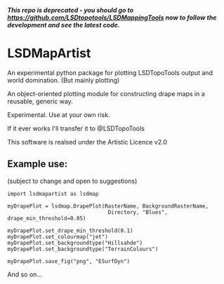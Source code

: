 ___This repo is deprecated - you should go to https://github.com/LSDtopotools/LSDMappingTools now to follow the development and see the latest code.___

# LSDMapArtist
An experimental python package for plotting LSDTopoTools output and world domination. (But mainly plotting)


An object-oriented plotting module for constructing
drape maps in a reusable, generic way.

Experimental. Use at your own risk.

If it ever works I'll transfer it to @LSDTopoTools

This software is realsed under the Artistic Licence v2.0

## Example use:
(subject to change and open to suggestions)

```
import lsdmapartist as lsdmap

myDrapePlot = lsdmap.DrapePlot(RasterName, BackgroundRasterName,
                                Directory, "Blues", drape_min_threshold=0.05)
                                
myDrapePlot.set_drape_min_threshold(0.1)
myDrapePlot.set_colourmap("jet")
myDrapePlot.set_backgroundtype("Hillsahde")
myDrapePlot.set_backgroundtype("TerrainColours")

myDrapePlot.save_fig("png", "ESurfDyn")

```
And so on...
